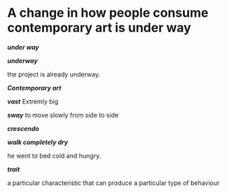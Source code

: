 # A change in how people consume contemporary art is under way



***under way***

***underway***

the project is already underway.



***Contemporary art***

***vast***  Extremly big

***sway***  to move slowly from side to side

***crescendo***

***walk completely dry***

he went to bed cold and hungry.

***trait*** 

a particular characteristic that can produce a particular type of behaviour




